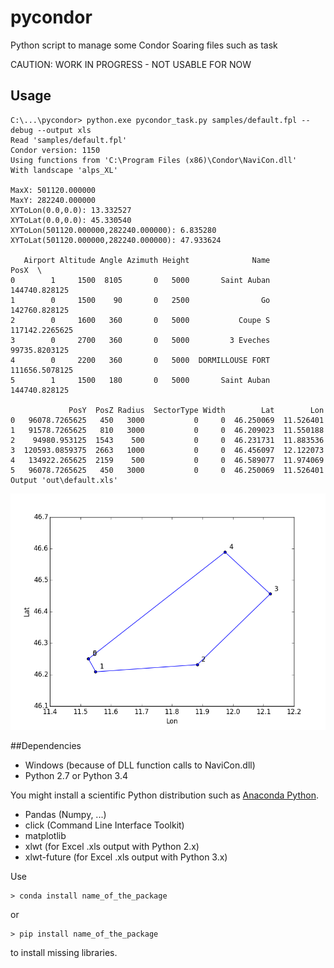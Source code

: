 # pycondor
Python script to manage some Condor Soaring files such as task

CAUTION: WORK IN PROGRESS - NOT USABLE FOR NOW

## Usage

	C:\...\pycondor> python.exe pycondor_task.py samples/default.fpl --debug --output xls
	Read 'samples/default.fpl'
	Condor version: 1150
	Using functions from 'C:\Program Files (x86)\Condor\NaviCon.dll'
	With landscape 'alps_XL'

	MaxX: 501120.000000
	MaxY: 282240.000000
	XYToLon(0.0,0.0): 13.332527
	XYToLat(0.0,0.0): 45.330540
	XYToLon(501120.000000,282240.000000): 6.835280
	XYToLat(501120.000000,282240.000000): 47.933624

	   Airport Altitude Angle Azimuth Height              Name            PosX  \
	0        1     1500  8105       0   5000       Saint Auban   144740.828125
	1        0     1500    90       0   2500                Go   142760.828125
	2        0     1600   360       0   5000           Coupe S  117142.2265625
	3        0     2700   360       0   5000         3 Eveches   99735.8203125
	4        0     2200   360       0   5000  DORMILLOUSE FORT  111656.5078125
	5        1     1500   180       0   5000       Saint Auban   144740.828125

				 PosY  PosZ Radius  SectorType Width        Lat        Lon
	0   96078.7265625   450   3000           0     0  46.250069  11.526401
	1   91578.7265625   810   3000           0     0  46.209023  11.550188
	2    94980.953125  1543    500           0     0  46.231731  11.883536
	3  120593.0859375  2663   1000           0     0  46.456097  12.122073
	4   134922.265625  2159    500           0     0  46.589077  11.974069
	5   96078.7265625   450   3000           0     0  46.250069  11.526401
	Output 'out\default.xls'	

![default task plot](pycondor/out/default.png)
	
##Dependencies
* Windows (because of DLL function calls to NaviCon.dll)
* Python 2.7 or Python 3.4

You might install a scientific Python distribution such as [Anaconda Python](http://continuum.io/).
* Pandas (Numpy, ...)
* click (Command Line Interface Toolkit)
* matplotlib
* xlwt (for Excel .xls output with Python 2.x)
* xlwt-future (for Excel .xls output with Python 3.x)

Use

    > conda install name_of_the_package

or

    > pip install name_of_the_package

to install missing libraries.
